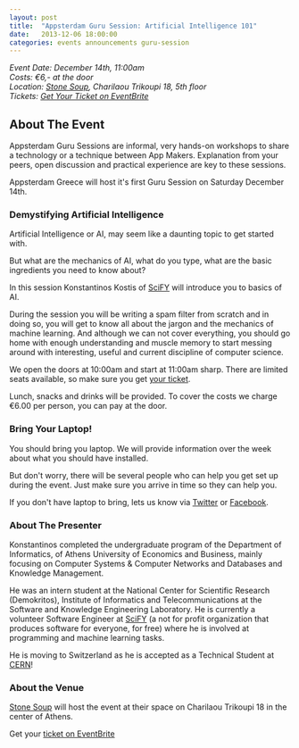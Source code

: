 ```yaml
---
layout: post
title:  "Appsterdam Guru Session: Artificial Intelligence 101"
date:   2013-12-06 18:00:00
categories: events announcements guru-session
---
```


_Event Date: December 14th, 11:00am_  
_Costs: €6,- at the door_  
_Location: [Stone Soup], Charilaou Trikoupi 18, 5th floor_  
_Tickets: [Get Your Ticket on EventBrite][Ticket]_  

## About The Event

Appsterdam Guru Sessions are informal, very hands-on workshops to share a technology or a technique between App Makers. Explanation from your peers, open discussion and practical experience are key to these sessions.

Appsterdam Greece will host it's first Guru Session on Saturday December 14th.


### Demystifying Artificial Intelligence

Artificial Intelligence or AI, may seem like a daunting topic to get started with.

But what are the mechanics of AI, what do you type, what are the basic ingredients you need to know about?

In this session Konstantinos Kostis of [SciFY] will introduce you to basics of AI.

During the session you will be writing a spam filter from scratch and in doing so, you will get to know all about the jargon and the mechanics of machine learning. And although we can not cover everything, you should go home with enough understanding and muscle memory to start messing around with interesting, useful and current discipline of computer science.

We open the doors at 10:00am and start at 11:00am sharp. There are limited seats available, so make sure you get [your ticket][Ticket].

Lunch, snacks and drinks will be provided. To cover the costs we charge €6.00 per person, you can pay at the door.

### Bring Your Laptop!

You should bring you laptop. We will provide information over the week about what you should have installed.

But don't worry, there will be several people who can help you get set up during the event. Just make sure you arrive in time so they can help you.

If you don't have laptop to bring, lets us know via [Twitter](https://twitter.com/AppsterdamGr) or [Facebook](https://www.facebook.com/AppsterdamsGreekEmbassy).


### About The Presenter

Konstantinos completed the undergraduate program of the Department of Informatics, of Athens University of Economics and Business, mainly focusing on Computer Systems & Computer Networks and Databases and Knowledge Management.
 
He was an intern student at the National Center for Scientific Research (Demokritos), Institute of Informatics and Telecommunications at the Software and Knowledge Engineering Laboratory. He is currently a volunteer Software Engineer at [SciFY] \(a not for profit organization that produces software for everyone, for free) where he is involved at programming and machine learning tasks.

He is moving to Switzerland as he is accepted as a Technical Student at [CERN](http://www.cern.ch)!

### About the Venue

[Stone Soup] will host the event at their space on Charilaou Trikoupi 18 in the center of Athens.

Get your [ticket on EventBrite][Ticket]

[SciFY]: http://www.scify.gr
[Ticket]: https://www.eventbrite.com/e/appsterdam-greece-guru-session-artificial-intelligence-101-tickets-9693570731
[Stone Soup]: http://stonesoup.io
